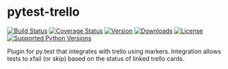 # pytest-trello

[![Build Status](https://img.shields.io/travis/jlaska/pytest-trello.svg)](https://travis-ci.org/jlaska/pytest-trello)
[![Coverage Status](https://img.shields.io/coveralls/jlaska/pytest-trello.svg)](https://coveralls.io/r/jlaska/pytest-trello)
[![Version](https://img.shields.io/pypi/v/pytest-trello.svg)](https://pypi.python.org/pypi/pytest-trello/)
[![Downloads](https://img.shields.io/pypi/dm/pytest-trello.svg)](https://pypi.python.org/pypi/pytest-trello/)
[![License](https://img.shields.io/pypi/l/pytest-trello.svg)](https://pypi.python.org/pypi/pytest-trello/)
[![Supported Python Versions](https://img.shields.io/pypi/pyversions/pytest-trello.svg)](https://pypi.python.org/pypi/pytest-trello/)

Plugin for py.test that integrates with trello using markers.  Integration
allows tests to xfail (or skip) based on the status of linked trello cards.
